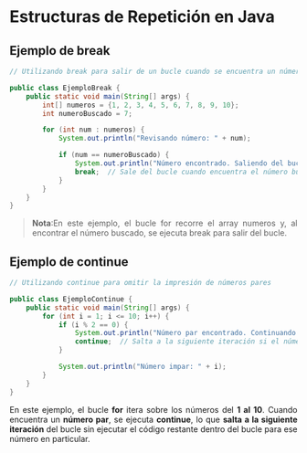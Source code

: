 <div align="justify">

# Estructuras de Repetición en Java

## Ejemplo de break

```java
// Utilizando break para salir de un bucle cuando se encuentra un número específico

public class EjemploBreak {
    public static void main(String[] args) {
        int[] numeros = {1, 2, 3, 4, 5, 6, 7, 8, 9, 10};
        int numeroBuscado = 7;

        for (int num : numeros) {
            System.out.println("Revisando número: " + num);

            if (num == numeroBuscado) {
                System.out.println("Número encontrado. Saliendo del bucle.");
                break;  // Sale del bucle cuando encuentra el número buscado.
            }
        }
    }
}
```

>__Nota__:En este ejemplo, el bucle for recorre el array numeros y, al encontrar el número buscado, se ejecuta break para salir del bucle.

## Ejemplo de continue

```java
// Utilizando continue para omitir la impresión de números pares

public class EjemploContinue {
    public static void main(String[] args) {
        for (int i = 1; i <= 10; i++) {
            if (i % 2 == 0) {
                System.out.println("Número par encontrado. Continuando con la siguiente iteración.");
                continue;  // Salta a la siguiente iteración si el número es par.
            }

            System.out.println("Número impar: " + i);
        }
    }
}
``````

En este ejemplo, el bucle __for__ itera sobre los números del __1 al 10__. Cuando encuentra un __número par__, se ejecuta __continue__, lo que __salta a la siguiente iteración__ del bucle sin ejecutar el código restante dentro del bucle para ese número en particular.



</div>